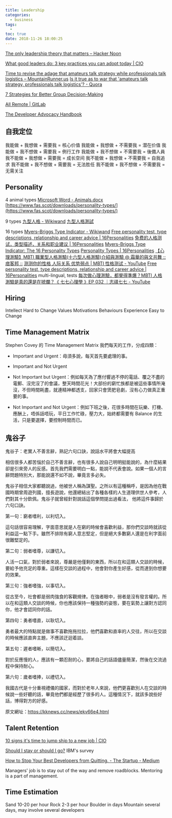 ```yaml
---
title: Leadership
categories:
  - business
tags:
  -
toc: true
date: 2018-11-26 18:00:25
---
```


[The only leadership theory that matters – Hacker Noon](https://hackernoon.com/the-only-leadership-theory-that-matters-601969b2003f)

[What good leaders do: 3 key practices you can adopt today | CIO](https://www.cio.com/article/3513951/what-good-leaders-do-3-key-practices-you-can-adopt-today.html)

[Time to revise the adage that amateurs talk strategy while professionals talk logistics – MountainRunner.us](https://mountainrunner.us/2006/07/time_to_revise_/)
[Is it true as to war that 'amateurs talk strategy, professionals talk logistics'? - Quora](https://www.quora.com/Is-it-true-as-to-war-that-amateurs-talk-strategy-professionals-talk-logistics)

[7 Strategies for Better Group Decision-Making](https://hbr.org/2020/09/7-strategies-for-better-group-decision-making)

[All Remote | GitLab](https://about.gitlab.com/company/culture/all-remote/)

[The Developer Advocacy Handbook](https://developer-advocacy.com/)

## 自我定位

我能做 + 我想做 + 需要我 = 核心价值
我能做 + 我想做 + 不需要我 = 潜在价值
我能做 + 我不想做 + 需要我 = 例行工作
我能做 + 我不想做 + 不需要我 = 後備人員
我不能做 + 我想做 + 需要我 = 成长空间
我不能做 + 我想做 + 不需要我 = 自我追求
我不能做 + 我不想做 + 需要我 = 无法胜任
我不能做 + 我不想做 + 不需要我 = 无需关注

## Personality

4 animal types
[Microsoft Word - Animals.docx](https://civilservicelocal.blog.gov.uk/wp-content/uploads/sites/94/2018/07/Animals-AZ2BW.pdf)
[https://www.fas.scot/downloads/personality-types/](https://www.fas.scot/downloads/personality-types/)

9 types
[九型人格 - Wikiwand](https://www.wikiwand.com/zh-hk/%E4%B9%9D%E5%9E%8B%E4%BA%BA%E6%A0%BC)
[九型人格測試](https://www.ifreesite.com/enneagram/)

16 types
[Myers–Briggs Type Indicator - Wikiwand](https://www.wikiwand.com/en/Myers%E2%80%93Briggs_Type_Indicator)
[Free personality test, type descriptions, relationship and career advice | 16Personalities](https://www.16personalities.com/)
[免费的人格测试，类型描述，关系和职业建议 | 16Personalities](https://www.16personalities.com/ch)
[Myers-Briggs Type Indicator: The 16 Personality Types](https://www.verywellmind.com/the-myers-briggs-type-indicator-2795583)
[Personality Types | 16Personalities](https://www.16personalities.com/personality-types)
[【心理測驗】MBTI 職業型人格測驗(十六型人格測驗)介紹與測驗 @ 霜華的與文共舞 :: 痞客邦 ::](https://f452453.pixnet.net/blog/post/334810358-%E3%80%90%E5%BF%83%E7%90%86%E6%B8%AC%E9%A9%97%E3%80%91mbti%E8%81%B7%E6%A5%AD%E5%9E%8B%E4%BA%BA%E6%A0%BC%E6%B8%AC%E9%A9%97%28%E5%8D%81%E5%85%AD%E5%9E%8B%E4%BA%BA%E6%A0%BC)
[测测你的性格 人际关系 优势弱点 | MBTI 性格测试 - YouTube](https://www.youtube.com/watch?v=hIB__ksuFlk)
[Free personality test, type descriptions, relationship and career advice | 16Personalities](https://www.16personalities.com/) multi-lingual, tests
[每次做心理測驗，都覺得準爆？MBTI 人格測驗是真的還是在唬爛？《 七七心理學 》EP 032 ｜志祺七七 - YouTube](https://www.youtube.com/watch?v=YaEy-I7LFlQ)

## Hiring

Intellect Hard to Change
Values
Motivations
Behaviours
Experience Easy to Change

## Time Management Matrix

Stephen Covey 的 Time Management Matrix
我們每天的工作，分成四類：

- Important and Urgent：毋須多說，每天首先要處理的事。

- Important and Not Urgent

- Not Important but Urgent：例如每天為了應付響過不停的電話、覆之不盡的電郵、沒完沒了的會議，整天時間花光！大部份的窮忙族都是被這些事情所淹沒，不但時間耗盡，就連精神都透支，回家只會煲肥皂劇，沒有心力做真正重要的事。

- Not Important and Not Urgent：例如下班之後，花很多時間在玩樂、打機、應酬上，唔係話唔玩，平日工作忙碌，壓力大，始終都需要有 Balance 的生活，只是要選擇，要控制時間而已。

## 鬼谷子

鬼谷子：老實人不善言辭，熟記六句口訣，說話水平將會大幅提高

相信很多人都苦惱於自己不善言辭，也有很多人說自己明明挺能說的，為什麼結果卻是引來旁人的反感。首先我們需要明白一點，能說不代表會說。如果一個人的言辭問題特別大，那能說還不如不說，畢竟言多必失。

鬼谷子相信大家都聽說過，他被世人稱為謀聖。之所以有這種稱呼，是因為他在戰國時期曾周遊列國，擅長遊說，他還總結出了各種各樣的人生道理供世人參考，人們對其十分欽佩。鬼谷子就曾經針對說話這個學問提出過看法， 他將這件事歸於六句口訣。

第一句：窮者嗜利，以利切入。

這句話很容易理解，字面意思就是人在窮的時候會喜歡利益，那你們交談時就該從利益這一點下手。雖然不排除有窮人意志堅定，但是絕大多數窮人還是在利字面前很難堅定的。

第二句：弱者嗜尊，以謙切入。

人活一口氣，對於弱者來說，尊嚴是他僅剩的東西，所以在和這類人交談的時候，要給予他充足的尊重。這樣在交談的過程中，他會對你產生好感，從而達到你想要的效果。

第三句：強者嗜強，以事切入。

從古至今，社會都是弱肉強食的客觀規律。在強者眼中，弱者是沒有發言權的。所以在和這類人交談的時候，你也應該保持一種強勢的姿態，要在氣勢上讓對方認同你，他才會認同你的話。

第四句：勇者嗜直，以耿切入。

勇者最大的特點就是做事不喜歡拖拖拉拉，他們喜歡和直率的人交往，所以在交談的時候應該直奔主題，不應該迂迴着談。

第五句：遲者嗜晰，以簡切入。

對於反應慢的人，應該有一顆忍耐的心，要將自己的話語儘量簡潔，然後在交流過程中保持耐心。

第六句：歲者嗜捧，以禮切入。

我國古代是十分重視禮儀的國家，而對於老年人來說，他們更喜歡別人在交談的時候說一些好聽的話，畢竟他們都是經歷了很多的人。這種情況下，就該多說些好話，博得對方的好感。

原文網址：https://kknews.cc/news/ekv66e4.html

## Talent Retention

[10 signs it's time to jump ship to a new job | CIO](https://www.cio.com/article/3272064/10-signs-its-time-to-jump-ship-to-a-new-job.html)

[Should I stay or should I go?](https://www-01.ibm.com/common/ssi/cgi-bin/ssialias?htmlfid=LOW14354USEN) IBM's survey

[How to Stop Your Best Developers from Quitting. - The Startup - Medium](https://medium.com/swlh/how-to-stop-your-best-developers-from-quitting-8e251c110f36)

Managers' job is to stay out of the way and remove roadblocks.
Mentoring is a part of management.

## Time Estimation

Sand 10-20 per hour
Rock 2-3 per hour
Boulder in days
Mountain several days, may involve several developers

